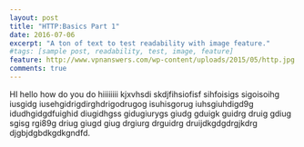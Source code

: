 ```yaml
---
layout: post
title: "HTTP:Basics Part 1"
date: 2016-07-06
excerpt: "A ton of text to test readability with image feature."
#tags: [sample post, readability, test, image, feature]
feature: http://www.vpnanswers.com/wp-content/uploads/2015/05/http.jpg
comments: true
---
```

HI hello how do you do  hiiiiiiii kjxvhsdi skdjfihsiofisf sihfoisigs sigoisoihg iusgidg iusehgidrigdirghdrigodrugog isuhisgorug iuhsgiuhdigd9g idudhgidgdfuighid diugidhgss gidugiurygs giudg gduigk guidrg druig gdiug sgisg rgi89g driug giugd giug drgiurg drguidrg druijdkgdgdrgjkdrg djgbjdgbdkgdkgndfd.

